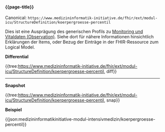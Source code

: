#### {{page-title}}

Canonical: 
```https://www.medizininformatik-initiative.de/fhir/ext/modul-icu/StructureDefinition/koerpergroesse-percentil```
<br> 

Dies ist eine Ausprägung des generischen Profils zu [Monitoring und Vitaldaten (Observation)](https://medizininformatik-initiative.de/fhir/ext/modul-icu/StructureDefinition/Monitoring-und-Vitaldaten). Siehe dort für nähere Informationen hinsichtlich Erklärungen der Items, oder Bezug der Einträge in der FHIR-Ressource zum Logical Model. 


**Differential**

{{tree:https://www.medizininformatik-initiative.de/fhir/ext/modul-icu/StructureDefinition/koerpergroesse-percentil, diff}}

---

**Snapshot**

{{tree:https://www.medizininformatik-initiative.de/fhir/ext/modul-icu/StructureDefinition/koerpergroesse-percentil, snap}}

**Beispiel**

{{json:medizininformatikinitiative-modul-intensivmedizin/koerpergroesse-percentil}}